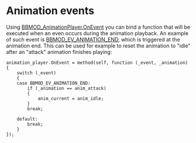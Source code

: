 # Animation events
Using [BBMOD_AnimationPlayer.OnEvent](./BBMOD_AnimationPlayer.OnEvent.html) you can bind a function that will be executed when an even occurs during the animation playback. An example of such event is [BBMOD_EV_ANIMATION_END](./BBMOD_EV_ANIMATION_END.html), which is triggered at the animation end. This can be used for example to reset the animation to "idle" after an "attack" animation finishes playing:

```gml
animation_player.OnEvent = method(self, function (_event, _animation) {
    switch (_event)
    {
    case BBMOD_EV_ANIMATION_END:
        if (_animation == anim_attack)
        {
            anim_current = anim_idle;
        }
        break;

    default:
        break;
    }
});
```
